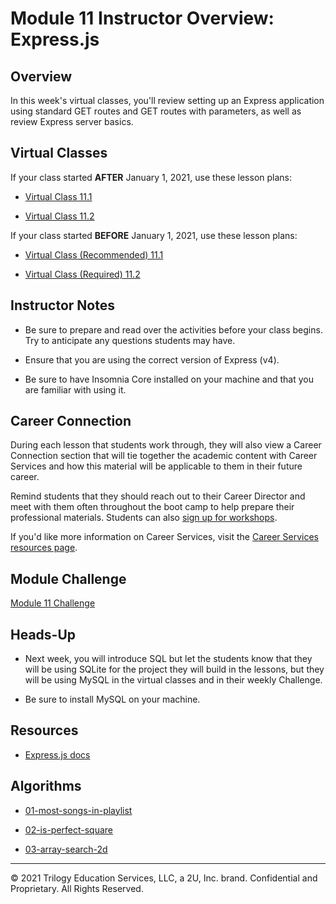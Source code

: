 # Module 11 Instructor Overview: Express.js

## Overview

In this week's virtual classes, you'll review setting up an Express application using standard GET routes and GET routes with parameters, as well as review Express server basics.

## Virtual Classes

If your class started **AFTER** January 1, 2021, use these lesson plans:

* [Virtual Class 11.1](./11.1-REQUIRED.md)

* [Virtual Class 11.2](./11.2-REQUIRED.md)

If your class started **BEFORE** January 1, 2021, use these lesson plans:

* [Virtual Class (Recommended) 11.1](./11.1-RECOMMENDED.md)

* [Virtual Class (Required) 11.2](./11.2-REQUIRED.md)

## Instructor Notes

* Be sure to prepare and read over the activities before your class begins. Try to anticipate any questions students may have.

* Ensure that you are using the correct version of Express (v4).

* Be sure to have Insomnia Core installed on your machine and that you are familiar with using it. 

## Career Connection

During each lesson that students work through, they will also view a Career Connection section that will tie together the academic content with Career Services and how this material will be applicable to them in their future career.

Remind students that they should reach out to their Career Director and meet with them often throughout the boot camp to help prepare their professional materials. Students can also [sign up for workshops](https://careerservicesonlineevents.splashthat.com/).

If you'd like more information on Career Services, visit the [Career Services resources page](https://mycareerspot.org/).

## Module Challenge

[Module 11 Challenge](../../01-Class-Content/11-Express/02-Challenge)

## Heads-Up

* Next week, you will introduce SQL but let the students know that they will be using SQLite for the project they will build in the lessons, but they will be using MySQL in the virtual classes and in their weekly Challenge.

* Be sure to install MySQL on your machine.

## Resources

* [Express.js docs](https://expressjs.com/en/api.html)

## Algorithms

* [01-most-songs-in-playlist](../../01-Class-Content/11-Express/03-Algorithms/01-most-songs-in-playlist)

* [02-is-perfect-square](../../01-Class-Content/11-Express/03-Algorithms/02-is-perfect-square)

* [03-array-search-2d](../../01-Class-Content/11-Express/03-Algorithms/03-array-search-2d)

---
© 2021 Trilogy Education Services, LLC, a 2U, Inc. brand.  Confidential and Proprietary.  All Rights Reserved.